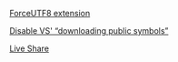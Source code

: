 [ForceUTF8 extension](https://www.zhihu.com/question/37252051?sort=created)

[Disable VS' “downloading public symbols”](https://stackoverflow.com/questions/3817223/disable-vs-downloading-public-symbols)

[Live Share](https://visualstudio.microsoft.com/zh-hans/services/live-share/?rr=https%3A%2F%2Fgithub.com%2FMicrosoftDocs%2Flive-share)
